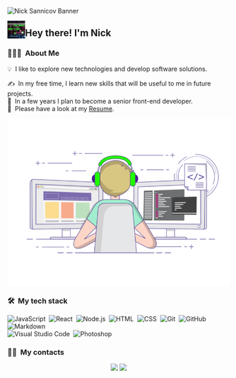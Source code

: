 ![Nick Sannicov Banner](https://i.ibb.co/KF6Rp0v/Nick-s-Git-Party.png)

<img alt="matrix" src="./assets/81O8.gif" width='40' align="left"/><h2>Hey there! I'm Nick</h2>

<!-- ## 👋 &nbsp;Hey there! I'm Nick -->


### 👨🏻‍💻 &nbsp;About Me

💡 &nbsp;I like to explore new technologies and develop software solutions.

✍️ &nbsp;In my free time, I learn new skills that will be useful to me in future projects.\
💬 &nbsp;In a few years I plan to become a senior front-end developer.\
📄 &nbsp;Please have a look at my [Resume](https://drive.google.com/file/d/1Tq0Ne7Vh8QmdLdPlXOJsem0mRtc3jLQA/view?usp=sharing).

<img alt="coding" src="./assets/coding.gif" align="center"/>


### 🛠 &nbsp;My tech stack

![JavaScript](https://img.shields.io/badge/-JavaScript-05122A?style=flat&logo=javascript)&nbsp;
![React](https://img.shields.io/badge/-React-05122A?style=flat&logo=react)&nbsp;
![Node.js](https://img.shields.io/badge/-Node.js-05122A?style=flat&logo=node.js)&nbsp;
![HTML](https://img.shields.io/badge/-HTML-05122A?style=flat&logo=HTML5)&nbsp;
![CSS](https://img.shields.io/badge/-CSS-05122A?style=flat&logo=CSS3&logoColor=1572B6)&nbsp;
![Git](https://img.shields.io/badge/-Git-05122A?style=flat&logo=git)&nbsp;
![GitHub](https://img.shields.io/badge/-GitHub-05122A?style=flat&logo=github)&nbsp;
![Markdown](https://img.shields.io/badge/-Markdown-05122A?style=flat&logo=markdown)\
![Visual Studio Code](https://img.shields.io/badge/-Visual%20Studio%20Code-05122A?style=flat&logo=visual-studio-code&logoColor=007ACC)&nbsp;
![Photoshop](https://img.shields.io/badge/-Photoshop-05122A?style=flat&logo=adobe-photoshop)&nbsp;


### 🤝🏻 &nbsp;My contacts

<p align="center">
<a href="https://vk.com/nico59"><img src="https://img.shields.io/badge/vk.com-VK-blue"/></a>
<a href="https://perm.hh.ru/resume/9a5b7a62ff098479430039ed1f67437a763951"><img src="https://img.shields.io/badge/HeadHunters-hh-orange"/></a>
</p>